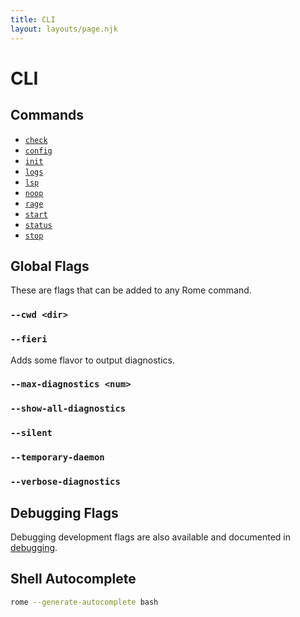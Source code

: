 ```yaml
---
title: CLI
layout: layouts/page.njk
---
```


# CLI

## Commands

- [`check`](/docs/cli/commands/check)
- [`config`](/docs/cli/commands/config)
- [`init`](/docs/cli/commands/init)
- [`logs`](/docs/cli/commands/logs)
- [`lsp`](/docs/cli/commands/lsp)
- [`noop`](/docs/cli/commands/noop)
- [`rage`](/docs/cli/commands/rage)
- [`start`](/docs/cli/commands/start)
- [`status`](/docs/cli/commands/status)
- [`stop`](/docs/cli/commands/stop)

## Global Flags

These are flags that can be added to any Rome command.

### `--cwd <dir>`

### `--fieri`

Adds some flavor to output diagnostics.

### `--max-diagnostics <num>`

### `--show-all-diagnostics`

### `--silent`

### `--temporary-daemon`

### `--verbose-diagnostics`

## Debugging Flags

Debugging development flags are also available and documented in [debugging](/docs/cli/debugging).

## Shell Autocomplete

```bash
rome --generate-autocomplete bash
```
